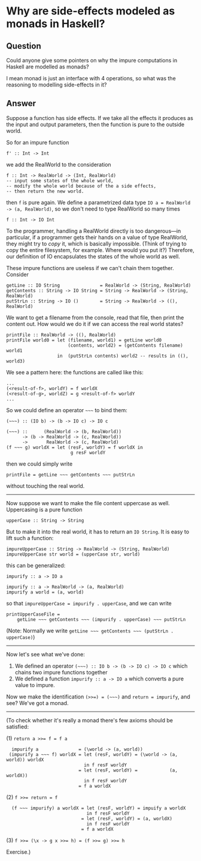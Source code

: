 
# Why are side-effects modeled as monads in Haskell?

## Question
        
Could anyone give some pointers on why the impure computations in Haskell are modelled as monads?

I mean monad is just an interface with 4 operations, so what was the reasoning to modelling side-effects in it?

## Answer
        
Suppose a function has side effects. If we take all the effects it produces as the input and output parameters, then the function is pure to the outside world.

So for an impure function

    f' :: Int -> Int
    

we add the RealWorld to the consideration

    f :: Int -> RealWorld -> (Int, RealWorld)
    -- input some states of the whole world,
    -- modify the whole world because of the a side effects,
    -- then return the new world.
    

then `f` is pure again. We define a parametrized data type `IO a = RealWorld -> (a, RealWorld)`, so we don't need to type RealWorld so many times

    f :: Int -> IO Int
    

To the programmer, handling a RealWorld directly is too dangerous—in particular, if a programmer gets their hands on a value of type RealWorld, they might try to _copy_ it, which is basically impossible. (Think of trying to copy the entire filesystem, for example. Where would you put it?) Therefore, our definition of IO encapsulates the states of the whole world as well.

These impure functions are useless if we can't chain them together. Consider

    getLine :: IO String               = RealWorld -> (String, RealWorld)
    getContents :: String -> IO String = String -> RealWorld -> (String, RealWorld)
    putStrLn :: String -> IO ()        = String -> RealWorld -> ((), RealWorld)
    

We want to get a filename from the console, read that file, then print the content out. How would we do it if we can access the real world states?

    printFile :: RealWorld -> ((), RealWorld)
    printFile world0 = let (filename, world1) = getLine world0
                           (contents, world2) = (getContents filename) world1 
                       in  (putStrLn contents) world2 -- results in ((), world3)
    

We see a pattern here: the functions are called like this:

    ...
    (<result-of-f>, worldY) = f worldX
    (<result-of-g>, worldZ) = g <result-of-f> worldY
    ...
    

So we could define an operator `~~~` to bind them:

    (~~~) :: (IO b) -> (b -> IO c) -> IO c
    
    (~~~) ::      (RealWorld -> (b, RealWorld))
          -> (b -> RealWorld -> (c, RealWorld))
          ->       RealWorld -> (c, RealWorld)
    (f ~~~ g) worldX = let (resF, worldY) = f worldX in
                            g resF worldY
    

then we could simply write

    printFile = getLine ~~~ getContents ~~~ putStrLn
    

without touching the real world.

* * *

Now suppose we want to make the file content uppercase as well. Uppercasing is a pure function

    upperCase :: String -> String
    

But to make it into the real world, it has to return an `IO String`. It is easy to lift such a function:

    impureUpperCase :: String -> RealWorld -> (String, RealWorld)
    impureUpperCase str world = (upperCase str, world)
    

this can be generalized:

    impurify :: a -> IO a
    
    impurify :: a -> RealWorld -> (a, RealWorld)
    impurify a world = (a, world)
    

so that `impureUpperCase = impurify . upperCase`, and we can write

    printUpperCaseFile = 
        getLine ~~~ getContents ~~~ (impurify . upperCase) ~~~ putStrLn
    

(Note: Normally we write `getLine ~~~ getContents ~~~ (putStrLn . upperCase)`)

* * *

Now let's see what we've done:

1.  We defined an operator `(~~~) :: IO b -> (b -> IO c) -> IO c` which chains two impure functions together
2.  We defined a function `impurify :: a -> IO a` which converts a pure value to impure.

Now we make the identification `(>>=) = (~~~)` and `return = impurify`, and see? We've got a monad.

* * *

(To check whether it's really a monad there's few axioms should be satisfied:

(1) `return a >>= f = f a`

      impurify a               = (\world -> (a, world))
     (impurify a ~~~ f) worldX = let (resF, worldY) = (\world -> (a, world)) worldX 
                                 in f resF worldY
                               = let (resF, worldY) =            (a, worldX))       
                                 in f resF worldY
                               = f a worldX
    

(2) `f >>= return = f`

      (f ~~~ impurify) a worldX = let (resF, worldY) = impuify a worldX 
                                  in f resF worldY
                                = let (resF, worldY) = (a, worldX)     
                                  in f resF worldY
                                = f a worldX
    

(3) `f >>= (\x -> g x >>= h) = (f >>= g) >>= h`

Exercise.)
